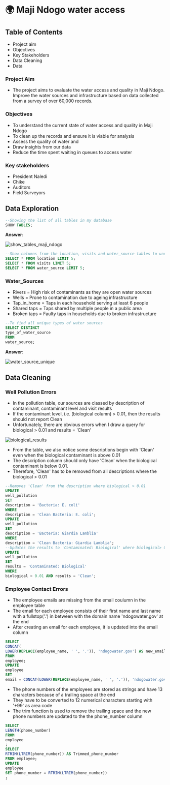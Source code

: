 # :earth_africa: Maji Ndogo water access

## Table of Contents 
- Project aim
- Objectives
- Key Stakeholders
- Data Cleaning 
- Data 


### Project Aim 
- The project aims to evaluate the water access and quality in Maji Ndogo. Improve the water sources and infrastructure based on data collected from a survey of over 60,000 records.

### Objectives
- To understand the current state of water access and quality in Maji Ndogo
- To clean up the records and ensure it is viable for analysis
- Assess the quality of water and 
- Draw insights from our data 
- Reduce the time spent waiting in queues to access water 

### Key stakeholders
- President Naledi 
- Chike
- Auditors
- Field Surveyors
  
## Data Exploration


````sql
--Showing the list of all tables in my database
SHOW TABLES;
````

**Answer**:

![show_tables_maji_ndogo](https://github.com/user-attachments/assets/089492b3-9192-46a7-bc8d-485df8b13a3f)



````sql
--Show columns from the location, visits and water_source tables to understand the table structure
SELECT * FROM location LIMIT 5;
SELECT * FROM visits LIMIT 5;
SELECT * FROM water_source LIMIT 5;
````
### Water_Sources
- Rivers = High risk of contaminants as they are open water sources
- Wells = Prone to contamination due to ageing infrastructure
- Tap_in_home = Taps in each household serving at least 6 people
- Shared taps = Taps shared by multiple people in a public area
- Broken taps = Faulty taps in households due to broken infrastructure

````sql
--To find all unique types of water sources
SELECT DISTINCT
type_of_water_source
FROM
water_source;
````

**Answer**:

![water_source_unique](https://github.com/user-attachments/assets/2d428ecf-7251-4a92-a163-a10f66d1793b)

## Data Cleaning 

### Well Pollution Errors
- In the pollution table, our sources are classed by description of contaminant, contaminant level and visit results 
- If the contaminant level, i.e. (biological column) > 0.01, then the results should not report Clean
- Unfortunately, there are obvious errors when I draw a query for biological > 0.01 and results = 'Clean'

![biological_results](https://github.com/user-attachments/assets/a0fdda55-bac8-49d2-adbc-ce680e2b1e1a)

- From the table, we also notice some descriptions begin with 'Clean' even when the biological contaminant is above 0.01
- The description column should only have 'Clean' when the biological contaminant is below 0.01.
- Therefore, 'Clean' has to be removed from all descriptions where the biological > 0.01

````sql
--Removes 'Clean' from the description where biological > 0.01
UPDATE
well_pollution
SET
description = 'Bacteria: E. coli'
WHERE
description = 'Clean Bacteria: E. coli';
UPDATE
well_pollution
SET
description = 'Bacteria: Giardia Lamblia'
WHERE
description = 'Clean Bacteria: Giardia Lamblia';
--Updates the results to 'Contaminated: Biological' where biological> 0.01
UPDATE
well_pollution
SET
results = 'Contaminated: Biological'
WHERE
biological > 0.01 AND results = 'Clean';
````

### Employee Contact Errors
- The employee emails are missing from the email coulumn in the employee table 
- The email for each employee consists of their first name and last name with a fullstop('.') in between with the domain name 'ndogowater.gov' at the end
- After creating an email for each employee, it is updated into the email column

````sql
SELECT
CONCAT( 
LOWER(REPLACE(employee_name, ' ', '.')), 'ndogowater.gov') AS new_email
FROM
employee;
UPDATE
employee
SET 
email = CONCAT(LOWER(REPLACE(employee_name, ' ', '.')), 'ndogowater.gov');
```` 
- The phone numbers of the employees are stored as strings and have 13 characters because of a trailing space at the end
- They have to be converted to 12 numerical characters starting with '+99' as area code
- The trim function is used to remove the trailing space and the new phone numbers are updated to the the phone_number column

````sql
SELECT
LENGTH(phone_number)
FROM
employee
;
SELECT
RTRIM(LTRIM(phone_number)) AS Trimmed_phone_number
FROM employee;
UPDATE 
employee
SET phone_number = RTRIM(LTRIM(phone_number))
;
````
